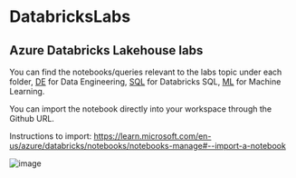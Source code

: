 # DatabricksLabs
## Azure Databricks Lakehouse labs

You can find the notebooks/queries relevant to the labs topic under each folder, [DE](https://github.com/ececilio-databricks/DatabricksLabs/tree/main/DE)  for Data Engineering, [SQL](https://github.com/ececilio-databricks/DatabricksLabs/tree/main/SQL) for Databricks SQL, [ML](https://github.com/ececilio-databricks/DatabricksLabs/tree/main/ML) for Machine Learning.

You can import the notebook directly into your workspace through the Github URL.

Instructions to import:  https://learn.microsoft.com/en-us/azure/databricks/notebooks/notebooks-manage#--import-a-notebook

![image](https://user-images.githubusercontent.com/88801547/197037710-d28e92ad-efc0-431e-ae6b-07626c182087.png)
